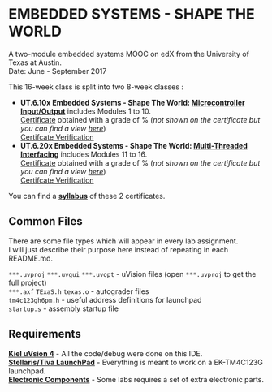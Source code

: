 # EMBEDDED SYSTEMS - SHAPE THE WORLD
A two-module embedded systems MOOC on edX from the University of Texas at Austin. \
Date: June - September 2017

This 16-week class is split into two 8-week classes : 
- **UT.6.10x Embedded Systems - Shape The World: [Microcontroller Input/Output](https://www.edx.org/course/embedded-systems-shape-world-utaustinx-ut-6-10x)** includes Modules 1 to 10. \
  [Certificate]() obtained with a grade of % (*not shown on the certificate but you can find a view [here]()*) \
  [Certifcate Verification]()
- **UT.6.20x Embedded Systems - Shape The World: [Multi-Threaded Interfacing](https://www.edx.org/course/embedded-systems-shape-world-multi-utaustinx-ut-6-20x)** includes Modules 11 to 16. \
  [Certificate]() obtained with a grade of % (*not shown on the certificate but you can find a view [here]()*) \
  [Certifcate Verification]()

You can find a **[syllabus](syllabus.md)** of these 2 certificates.


## Common Files

There are some file types which will appear in every lab assignment. \
I will just describe their purpose here instead of repeating in each README.md. 

`***.uvproj` `***.uvgui` `***.uvopt` - uVision files (open `***.uvproj` to get the full project) \
`***.axf` `TExaS.h` `texas.o` - autograder files \
`tm4c123gh6pm.h` - useful address definitions for launchpad \
`startup.s` - assembly startup file

## Requirements

**[Kiel uVsion 4](https://www.keil.com/demo/eval/armv4.htm)** - All the code/debug were done on this IDE. \
**[Stellaris/Tiva LaunchPad](http://www.ti.com/tool/ek-tm4c123gxl)** - Everything is meant to work on a EK-TM4C123G launchpad. \
**[Electronic Components](http://edx-org-utaustinx.s3.amazonaws.com/UT601x/worldwide.html)** - Some labs requires a set of extra electronic parts.
